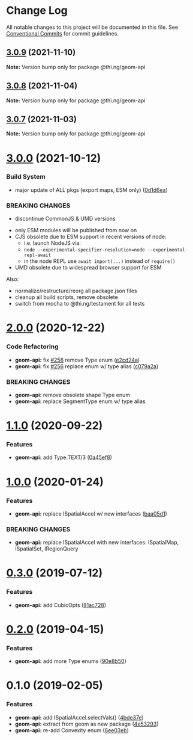 # Change Log

All notable changes to this project will be documented in this file.
See [Conventional Commits](https://conventionalcommits.org) for commit guidelines.

## [3.0.9](https://github.com/thi-ng/umbrella/compare/@thi.ng/geom-api@3.0.8...@thi.ng/geom-api@3.0.9) (2021-11-10)

**Note:** Version bump only for package @thi.ng/geom-api





## [3.0.8](https://github.com/thi-ng/umbrella/compare/@thi.ng/geom-api@3.0.7...@thi.ng/geom-api@3.0.8) (2021-11-04)

**Note:** Version bump only for package @thi.ng/geom-api





## [3.0.7](https://github.com/thi-ng/umbrella/compare/@thi.ng/geom-api@3.0.6...@thi.ng/geom-api@3.0.7) (2021-11-03)

**Note:** Version bump only for package @thi.ng/geom-api





# [3.0.0](https://github.com/thi-ng/umbrella/compare/@thi.ng/geom-api@2.0.31...@thi.ng/geom-api@3.0.0) (2021-10-12)


### Build System

* major update of ALL pkgs (export maps, ESM only) ([0d1d6ea](https://github.com/thi-ng/umbrella/commit/0d1d6ea9fab2a645d6c5f2bf2591459b939c09b6))


### BREAKING CHANGES

* discontinue CommonJS & UMD versions

- only ESM modules will be published from now on
- CJS obsolete due to ESM support in recent versions of node:
  - i.e. launch NodeJS via:
  - `node --experimental-specifier-resolution=node --experimental-repl-await`
  - in the node REPL use `await import(...)` instead of `require()`
- UMD obsolete due to widespread browser support for ESM

Also:
- normalize/restructure/reorg all package.json files
- cleanup all build scripts, remove obsolete
- switch from mocha to @thi.ng/testament for all tests






#  [2.0.0](https://github.com/thi-ng/umbrella/compare/@thi.ng/geom-api@1.1.4...@thi.ng/geom-api@2.0.0) (2020-12-22)

###  Code Refactoring

- **geom-api:** fix [#256](https://github.com/thi-ng/umbrella/issues/256) remove Type enum ([e2cd24a](https://github.com/thi-ng/umbrella/commit/e2cd24a7fc24af4c2541cd426e5b03431cc8fe86))
- **geom-api:** fix [#256](https://github.com/thi-ng/umbrella/issues/256) replace enum w/ type alias ([c079a2a](https://github.com/thi-ng/umbrella/commit/c079a2ac620ef731429501d88580b4baada98ab6))

###  BREAKING CHANGES

- **geom-api:** remove obsolete shape Type enum
- **geom-api:** replace SegmentType enum w/ type alias

#  [1.1.0](https://github.com/thi-ng/umbrella/compare/@thi.ng/geom-api@1.0.34...@thi.ng/geom-api@1.1.0) (2020-09-22)

###  Features

- **geom-api:** add Type.TEXT/3 ([0a45ef8](https://github.com/thi-ng/umbrella/commit/0a45ef8aa99d3dab1bb98c503cf87d1bef0ab8e2))

#  [1.0.0](https://github.com/thi-ng/umbrella/compare/@thi.ng/geom-api@0.3.8...@thi.ng/geom-api@1.0.0) (2020-01-24)

###  Features

- **geom-api:** replace ISpatialAccel w/ new interfaces ([baa05d1](https://github.com/thi-ng/umbrella/commit/baa05d1908a940115690cb3d1dd403173061d63a))

###  BREAKING CHANGES

- **geom-api:** replace ISpatialAccel with new interfaces: ISpatialMap, ISpatialSet, IRegionQuery

#  [0.3.0](https://github.com/thi-ng/umbrella/compare/@thi.ng/geom-api@0.2.5...@thi.ng/geom-api@0.3.0) (2019-07-12)

###  Features

- **geom-api:** add CubicOpts ([81ac728](https://github.com/thi-ng/umbrella/commit/81ac728))

#  [0.2.0](https://github.com/thi-ng/umbrella/compare/@thi.ng/geom-api@0.1.12...@thi.ng/geom-api@0.2.0) (2019-04-15)

###  Features

- **geom-api:** add more Type enums ([90e8b50](https://github.com/thi-ng/umbrella/commit/90e8b50))

#  0.1.0 (2019-02-05)

###  Features

- **geom-api:** add ISpatialAccel.selectVals() ([4bde37e](https://github.com/thi-ng/umbrella/commit/4bde37e))
- **geom-api:** extract from geom as new package ([4e53293](https://github.com/thi-ng/umbrella/commit/4e53293))
- **geom-api:** re-add Convexity enum ([6ee03eb](https://github.com/thi-ng/umbrella/commit/6ee03eb))

